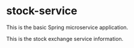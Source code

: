 # stock-service
This is the basic Spring microservice application.

This is the stock exchange service information.
